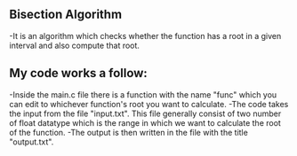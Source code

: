## Bisection Algorithm
-It is an algorithm which checks whether the function has a root in a given interval and also compute that root.

## My code works a follow:
-Inside the main.c file there is a function with the name "func" which you can edit to whichever function's root
you want to calculate.
-The code takes the input from the file "input.txt". This file generally consist of two number of float datatype
which is the range in which we want to calculate the root of the function.
-The output is then written in the file with the title "output.txt".